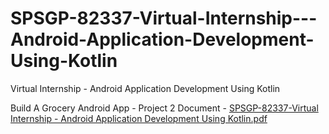 # SPSGP-82337-Virtual-Internship---Android-Application-Development-Using-Kotlin
Virtual Internship - Android Application Development Using Kotlin
 
Build A Grocery Android App - Project 2 Document - [SPSGP-82337-Virtual Internship - Android Application Development Using Kotlin.pdf](https://github.com/smartinternz02/SPSGP-82337-Virtual-Internship---Android-Application-Development-Using-Kotlin/files/9581151/SPSGP-82337-Virtual.Internship.-.Android.Application.Development.Using.Kotlin.pdf)
